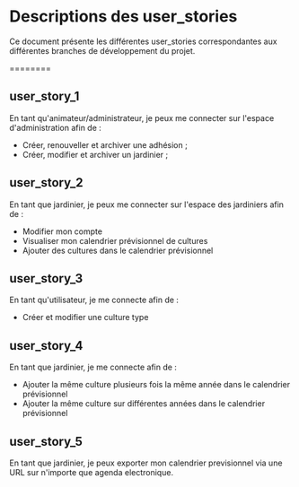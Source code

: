 # Descriptions des user_stories

Ce document présente les différentes user_stories correspondantes aux différentes branches de développement du projet.

========

## user_story_1

En tant qu'animateur/administrateur, je peux me connecter sur l'espace d'administration afin de  :

- Créer, renouveller et archiver une adhésion ;
- Créer, modifier et archiver un jardinier ;

## user_story_2

En tant que jardinier, je peux me connecter sur l'espace des jardiniers afin de :

- Modifier mon compte
- Visualiser mon calendrier prévisionnel de cultures
- Ajouter des cultures dans le calendrier prévisionnel

## user_story_3

En tant qu'utilisateur, je me connecte afin de :

- Créer et modifier une culture type

## user_story_4

En tant que jardinier, je me connecte afin de :

- Ajouter la même culture plusieurs fois la même année dans le calendrier prévisionnel
- Ajouter la même culture sur différentes années dans le calendrier prévisionnel

## user_story_5
En tant que jardinier, je peux exporter mon calendrier previsionnel via une URL sur n'importe que agenda electronique.
